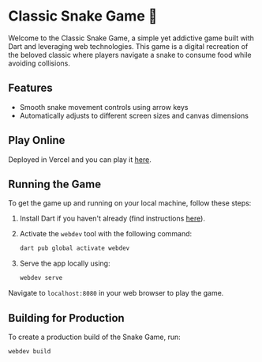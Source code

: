 # Classic Snake Game :snake:

Welcome to the Classic Snake Game, a simple yet addictive game built with Dart and leveraging web technologies. This game is a digital recreation of the beloved classic where players navigate a snake to consume food while avoiding collisions.

## Features

- Smooth snake movement controls using arrow keys
- Automatically adjusts to different screen sizes and canvas dimensions
  
## Play Online

Deployed in Vercel and you can play it [here](https://snake-dart-game.vercel.app/).


## Running the Game

To get the game up and running on your local machine, follow these steps:

1. Install Dart if you haven't already (find instructions [here](https://dart.dev/get-dart)).
2. Activate the `webdev` tool with the following command:

   ```sh
   dart pub global activate webdev
   ```

3. Serve the app locally using:

   ```sh
   webdev serve
   ```

Navigate to `localhost:8080` in your web browser to play the game.

## Building for Production

To create a production build of the Snake Game, run:

```sh
webdev build
```
